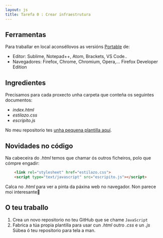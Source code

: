 ```yaml
---
layout: js
title: Tarefa 0 : Crear infraestrutura 
---
```



## Ferramentas

Para traballar en local aconséllovos as versións [Portable](https://portableapps.com) de:

- Editor: Sublime, Notepad++, Atom, Brackets, VS Code.. 
- Navegadores: Firefox, Chrome, Chromium, Opera,... Firefox Developer Edition

## Ingredientes

  Precisamos para cada proxecto unha carpeta que conteña os seguintes documentos:

- *index.html*
- *estilazo.css*
- *escripito.js*

No meu repositorio tes [unha pequena plantilla aquí](https://github.com/irocho/exerciciosJavascript/tree/master/exemplojs).

## Novidades no código

Na cabeceira do *.html* temos que chamar ós outros ficheiros, polo que cómpre engadir:

```html
    <link rel="stylesheet" href="estilazo.css">
    <script type="text/javascript" src="escripito.js"></script>
```


Calca no *.html* para ver a pinta da páxina web no navegador. Non parece moi interesante🤷

## O teu traballo

1. Crea un novo repositorio no teu GitHub que se chame `JavaScript`
2. Fabrica a túa propia plantilla para usar  cun *.html* outro *.css* e un *.js* Súbea ó teu repositorio para tela a man.